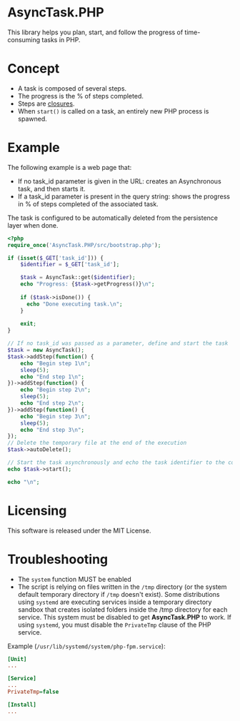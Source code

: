 AsyncTask.PHP
=============
This library helps you plan, start, and follow the progress of time-consuming tasks in PHP.

Concept
=========
- A task is composed of several steps.
- The progress is the % of steps completed.
- Steps are [closures](http://www.php.net/manual/en/class.closure.php "PHP: Closure - Manual").
- When ```start()``` is called on a task, an entirely new PHP process is spawned.

Example
=======
The following example is a web page that:
- If no task_id parameter is given in the URL:
    creates an Asynchronous task, and then starts it. 
- If a task_id parameter is present in the query string:
    shows the progress in % of steps completed of the associated task.

The task is configured to be automatically deleted from the persistence layer when done.

```php
<?php
require_once('AsyncTask.PHP/src/bootstrap.php');

if (isset($_GET['task_id'])) {
    $identifier = $_GET['task_id'];

    $task = AsyncTask::get($identifier);
    echo "Progress: {$task->getProgress()}\n";
    
    if ($task->isDone()) {
      echo "Done executing task.\n";
    }
    
    exit;
}

// If no task_id was passed as a parameter, define and start the task
$task = new AsyncTask();
$task->addStep(function() {
    echo "Begin step 1\n";
    sleep(5);
    echo "End step 1\n";
})->addStep(function() {
    echo "Begin step 2\n";
    sleep(5);
    echo "End step 2\n";
})->addStep(function() {
    echo "Begin step 3\n";
    sleep(5);
    echo "End step 3\n";
});
// Delete the temporary file at the end of the execution
$task->autoDelete();

// Start the task asynchronously and echo the task identifier to the console
echo $task->start();

echo "\n";
```

Licensing
=========
This software is released under the MIT License.

Troubleshooting
===============
- The ```system``` function MUST be enabled
- The script is relying on files written in the ```/tmp``` directory (or the system default temporary directory if ```/tmp``` doesn't exist). Some distributions using ```systemd``` are executing services inside a temporary directory sandbox that creates isolated folders inside the /tmp directory for each service. This system must be disabled to get **AsyncTask.PHP** to work.
If using ```systemd```, you must disable the ```PrivateTmp``` clause of the PHP service. 

Example (```/usr/lib/systemd/system/php-fpm.service```):

```ini
[Unit]
...

[Service]
...
PrivateTmp=false

[Install]
...
```
